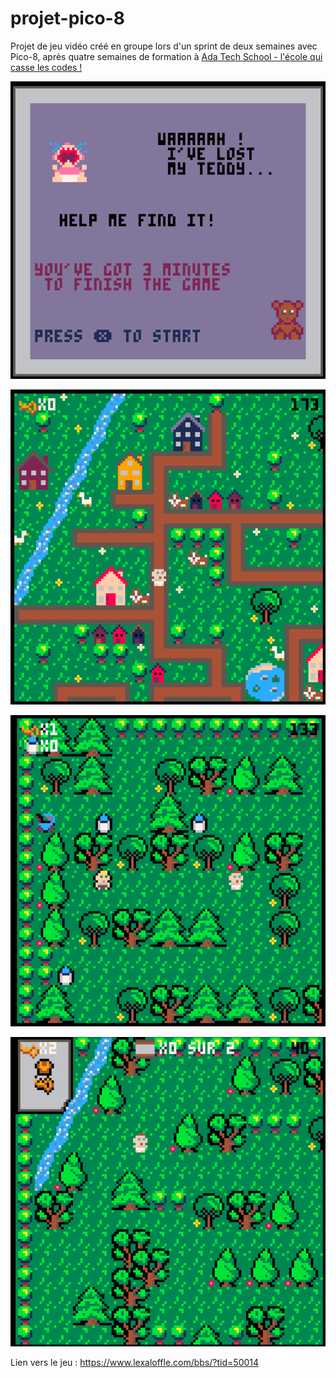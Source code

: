 # projet-pico-8
Projet de jeu vidéo créé en groupe lors d'un sprint de deux semaines avec Pico-8, après quatre semaines de formation à [Ada Tech School - l'école qui casse les codes !](https://adatechschool.fr/ )

![](Main%20menu.png)

![](Lvl1.png)

![](Lvl2.png)

![](Lvl3.png)


Lien vers le jeu : https://www.lexaloffle.com/bbs/?tid=50014
